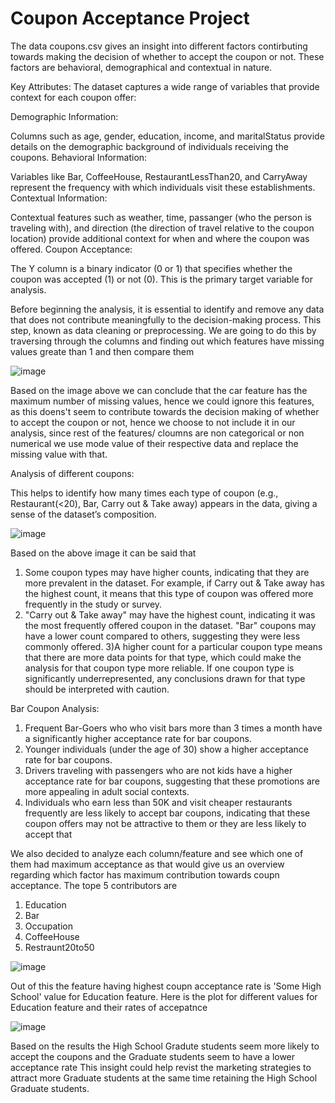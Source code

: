 # Coupon Acceptance Project

The data coupons.csv gives an insight into different factors contirbuting towards making the decision of whether to accept the coupon or not.
These factors are behavioral, demographical and contextual in nature.

Key Attributes:
The dataset captures a wide range of variables that provide context for each coupon offer:

Demographic Information:

Columns such as age, gender, education, income, and maritalStatus provide details on the demographic background of individuals receiving the coupons.
Behavioral Information:

Variables like Bar, CoffeeHouse, RestaurantLessThan20, and CarryAway represent the frequency with which individuals visit these establishments.
Contextual Information:

Contextual features such as weather, time, passanger (who the person is traveling with), and direction (the direction of travel relative to the coupon location) provide additional context for when and where the coupon was offered.
Coupon Acceptance:

The Y column is a binary indicator (0 or 1) that specifies whether the coupon was accepted (1) or not (0). This is the primary target variable for analysis.


Before beginning the analysis, it is essential to identify and remove any data that does not contribute meaningfully to the decision-making process. This step, known as data cleaning or preprocessing.
We are going to do this by traversing through the columns and 
finding out which features have missing values greate than 1 and then compare them 


![image](https://github.com/user-attachments/assets/d4956318-4830-4019-8670-d44bd5890de6)







Based on the image above we can conclude that the car feature has the maximum number of missing values, hence we could ignore this features, as this doens't seem to contribute towards the decision making of whether to accept the coupon or not, hence we choose to not include it in our analysis, since rest of the features/ cloumns are non categorical or non numerical we use mode value of their respective data and replace the missing value with that. 


Analysis of different coupons:

This helps to identify how many times each type of coupon (e.g., Restaurant(<20), Bar, Carry out & Take away) appears in the data, giving a sense of the dataset’s composition.


![image](https://github.com/user-attachments/assets/64e610a5-3325-4ae8-8606-1b6156af24ca)


Based on the above image it can be said that 

1) Some coupon types may have higher counts, indicating that they are more prevalent in the dataset.
For example, if Carry out & Take away has the highest count, it means that this type of coupon was offered more frequently in the study or survey.
2) "Carry out & Take away" may have the highest count, indicating it was the most frequently offered coupon in the dataset.
"Bar" coupons may have a lower count compared to others, suggesting they were less commonly offered.
3)A higher count for a particular coupon type means that there are more data points for that type, which could make the analysis for that coupon type more reliable.
If one coupon type is significantly underrepresented, any conclusions drawn for that type should be interpreted with caution.




Bar Coupon Analysis:

1) Frequent Bar-Goers who who visit bars more than 3 times a month have a significantly higher acceptance rate for bar coupons.
2) Younger individuals (under the age of 30) show a higher acceptance rate for bar coupons.
3) Drivers traveling with passengers who are not kids have a higher acceptance rate for bar coupons, suggesting that these promotions are more appealing in adult social contexts.
4) Individuals who earn less than 50K and visit cheaper restaurants frequently are less likely to accept bar coupons, indicating that these coupon offers may not be attractive to them or they are less likely to accept that 

We also decided to analyze each column/feature and see which one of them had maximum acceptance as that would give us an overview regarding which factor has maximum contribution towards coupn acceptance.
The tope 5 contributors are 
1) Education
2) Bar
3) Occupation
4) CoffeeHouse
5) Restraunt20to50

![image](https://github.com/user-attachments/assets/81b20e7e-f353-4be4-b2c4-73e6d865ece1)


Out of this the feature having highest coupn acceptance rate is 'Some High School' value for Education feature.
Here is the plot for different values for Education feature and their rates of accepatnce

![image](https://github.com/user-attachments/assets/95feb9b4-fe3a-45e1-b396-0a9650585b7d)

Based on the results the High School Gradute students seem more likely to accept the coupons and the Graduate students seem to have a lower acceptance rate
This insight could help revist the marketing strategies to attract more Graduate students at the same time retaining the High School Graduate students.







